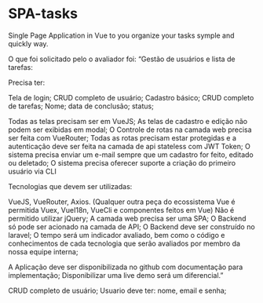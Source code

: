 # SPA-tasks
Single Page Application in Vue to you organize your tasks symple and quickly way.

O que foi solicitado pelo o avaliador foi:
“Gestão de usuários e lista de tarefas:

Precisa ter:

Tela de login;
CRUD completo de usuário;
Cadastro básico;
CRUD completo de tarefas;
Nome;
data de conclusão;
status;

Todas as telas precisam ser em VueJS;
As telas de cadastro e edição não podem ser exibidas em modal;
O Controle de rotas na camada web precisa ser feita com VueRouter;
Todas as rotas precisam estar protegidas e a autenticação deve ser feita na camada de api stateless com JWT Token;
O sistema precisa enviar um e-mail sempre que um cadastro for feito, editado ou deletado;
O sistema precisa oferecer suporte a criação do primeiro usuário via CLI

Tecnologias que devem ser utilizadas:

VueJS, VueRouter, Axios. (Qualquer outra peça do ecossistema Vue é permitida Vuex, VueI18n, VueCli e componentes feitos em Vue)
Não é permitido utilizar jQuery;
A camada web precisa ser uma SPA;
O Backend só pode ser acionado na camada de API;
O Backend deve ser construído no laravel;
O tempo será um indicador avaliado, bem como o código e conhecimentos de cada tecnologia que serão avaliados por membro da nossa equipe interna;

A Aplicação deve ser disponibilizada no github com documentação para implementação;
Disponibilizar uma live demo será um diferencial.”

CRUD completo de usuário;
Usuario deve ter: nome, email e senha;
